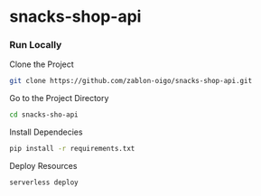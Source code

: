 # snacks-shop-api

### Run Locally

Clone the Project

```bash
git clone https://github.com/zablon-oigo/snacks-shop-api.git
```
Go to the Project Directory
```bash
cd snacks-sho-api
```

Install Dependecies
```bash
pip install -r requirements.txt
```
Deploy Resources
```bash
serverless deploy
```
